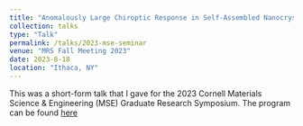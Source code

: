 ```yaml
---
title: "Anomalously Large Chiroptic Response in Self-Assembled Nanocrystal Films"
collection: talks
type: "Talk"
permalink: /talks/2023-mse-seminar
venue: "MRS Fall Meeting 2023"
date: 2023-8-18
location: "Ithaca, NY"
---
```


This was a short-form talk that I gave for the 2023 Cornell Materials Science & Engineering (MSE) Graduate Research Symposium. The program can be found [here](https://www.mse.cornell.edu/mse/programs/graduate-programs/annual-research-symposia/2023-research-symposium)